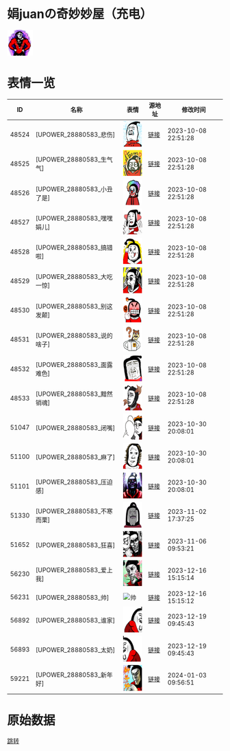 # 娟juanの奇妙妙屋（充电）

<img src="./cover.png" height="60" alt="cover" />

# 表情一览

|ID|名称|表情|源地址|修改时间|
|----|----|----|----|----|
|48524|[UPOWER_28880583_悲伤]|<img src="./pic/048524_%5BUPOWER_28880583_悲伤%5D.png" height="60" alt="悲伤"/>|[链接](https://i0.hdslb.com/bfs/garb/ffd5436daf51ec317b9658ebcea3a830c36713f7.png)|2023-10-08 22:51:28|
|48525|[UPOWER_28880583_生气气]|<img src="./pic/048525_%5BUPOWER_28880583_生气气%5D.png" height="60" alt="生气气"/>|[链接](https://i0.hdslb.com/bfs/garb/b1c45195fd5cc99c53208e854c339d509e71289c.png)|2023-10-08 22:51:28|
|48526|[UPOWER_28880583_小丑了是]|<img src="./pic/048526_%5BUPOWER_28880583_小丑了是%5D.png" height="60" alt="小丑了是"/>|[链接](https://i0.hdslb.com/bfs/garb/eb644f0e6979eaca02840969610e876e545e7776.png)|2023-10-08 22:51:28|
|48527|[UPOWER_28880583_嘿嘿娟儿]|<img src="./pic/048527_%5BUPOWER_28880583_嘿嘿娟儿%5D.png" height="60" alt="嘿嘿娟儿"/>|[链接](https://i0.hdslb.com/bfs/garb/a91683f2a642e5e41035b45cb3b595cbe763e83a.png)|2023-10-08 22:51:28|
|48528|[UPOWER_28880583_搞错啦]|<img src="./pic/048528_%5BUPOWER_28880583_搞错啦%5D.png" height="60" alt="搞错啦"/>|[链接](https://i0.hdslb.com/bfs/garb/ce99576cc31a4c23efbd6907ab12610a95543642.png)|2023-10-08 22:51:28|
|48529|[UPOWER_28880583_大吃一惊]|<img src="./pic/048529_%5BUPOWER_28880583_大吃一惊%5D.png" height="60" alt="大吃一惊"/>|[链接](https://i0.hdslb.com/bfs/garb/b4a3201c7017760f886255c0a80ba8919872370d.png)|2023-10-08 22:51:28|
|48530|[UPOWER_28880583_别这发颠]|<img src="./pic/048530_%5BUPOWER_28880583_别这发颠%5D.png" height="60" alt="别这发颠"/>|[链接](https://i0.hdslb.com/bfs/garb/3df18d116d542a23bf2b04e8426199e960de9a7e.png)|2023-10-08 22:51:28|
|48531|[UPOWER_28880583_说的啥子]|<img src="./pic/048531_%5BUPOWER_28880583_说的啥子%5D.png" height="60" alt="说的啥子"/>|[链接](https://i0.hdslb.com/bfs/garb/5b1a4b9d7cd6cbb370a5f3d9030071c6809be97f.png)|2023-10-08 22:51:28|
|48532|[UPOWER_28880583_面露难色]|<img src="./pic/048532_%5BUPOWER_28880583_面露难色%5D.png" height="60" alt="面露难色"/>|[链接](https://i0.hdslb.com/bfs/garb/1675e8a825a26dea611deefa61d316e6281ed5d6.png)|2023-10-08 22:51:28|
|48533|[UPOWER_28880583_黯然销魂]|<img src="./pic/048533_%5BUPOWER_28880583_黯然销魂%5D.png" height="60" alt="黯然销魂"/>|[链接](https://i0.hdslb.com/bfs/garb/42b78ce6e98f28d9d4a1d00eb4e0d45b613d623d.png)|2023-10-08 22:51:28|
|51047|[UPOWER_28880583_闭嘴]|<img src="./pic/051047_%5BUPOWER_28880583_闭嘴%5D.png" height="60" alt="闭嘴"/>|[链接](https://i0.hdslb.com/bfs/garb/f819ecdaed8bd4e55aacaf027a0c9ec37b8f9131.png)|2023-10-30 20:08:01|
|51100|[UPOWER_28880583_麻了]|<img src="./pic/051100_%5BUPOWER_28880583_麻了%5D.png" height="60" alt="麻了"/>|[链接](https://i0.hdslb.com/bfs/garb/3728134209d571474a31d869b6fa25fe150ad772.png)|2023-10-30 20:08:01|
|51101|[UPOWER_28880583_压迫感]|<img src="./pic/051101_%5BUPOWER_28880583_压迫感%5D.png" height="60" alt="压迫感"/>|[链接](https://i0.hdslb.com/bfs/garb/2d7f99de9fc6deb06d6dad56f2847a4ff62ba37f.png)|2023-10-30 20:08:01|
|51330|[UPOWER_28880583_不寒而栗]|<img src="./pic/051330_%5BUPOWER_28880583_不寒而栗%5D.png" height="60" alt="不寒而栗"/>|[链接](https://i0.hdslb.com/bfs/garb/2a9643f69c3c56d3aa1f7de11bb1595691a4d93c.png)|2023-11-02 17:37:25|
|51652|[UPOWER_28880583_狂喜]|<img src="./pic/051652_%5BUPOWER_28880583_狂喜%5D.png" height="60" alt="狂喜"/>|[链接](https://i0.hdslb.com/bfs/garb/dcee2d26a6ebf4a8e43ac496835383295db82929.png)|2023-11-06 09:53:21|
|56230|[UPOWER_28880583_爱上我]|<img src="./pic/056230_%5BUPOWER_28880583_爱上我%5D.png" height="60" alt="爱上我"/>|[链接](https://i0.hdslb.com/bfs/garb/0e4b5bfe0150f317bb16e361147fd84f0a0b6251.png)|2023-12-16 15:15:14|
|56231|[UPOWER_28880583_帅]|<img src="./pic/056231_%5BUPOWER_28880583_帅%5D.png" height="60" alt="帅"/>|[链接](https://i0.hdslb.com/bfs/garb/fcdca52b7323241bc3ead79346bc5ca6aeab5cc1.png)|2023-12-16 15:15:12|
|56892|[UPOWER_28880583_谁家]|<img src="./pic/056892_%5BUPOWER_28880583_谁家%5D.png" height="60" alt="谁家"/>|[链接](https://i0.hdslb.com/bfs/garb/c5fc0e8d8e5e4c1cfb4cd8ab0b5dadd743e88a37.png)|2023-12-19 09:45:43|
|56893|[UPOWER_28880583_太奶]|<img src="./pic/056893_%5BUPOWER_28880583_太奶%5D.png" height="60" alt="太奶"/>|[链接](https://i0.hdslb.com/bfs/garb/919ac0b9bba568cf9cea43dca8a584c6c8639c71.png)|2023-12-19 09:45:43|
|59221|[UPOWER_28880583_新年好]|<img src="./pic/059221_%5BUPOWER_28880583_新年好%5D.png" height="60" alt="新年好"/>|[链接](https://i0.hdslb.com/bfs/garb/13c920047c0eccfbcbd02305a18d4ca094aef95b.png)|2024-01-03 09:56:51|

# 原始数据

[跳转](./raw.json)

